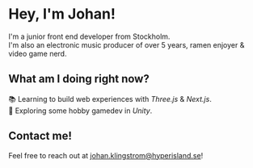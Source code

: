 # Hey, I'm Johan!
I'm a junior front end developer from Stockholm.
<br />
I'm also an electronic music producer of over 5 years, ramen enjoyer & video game nerd.

## What am I doing right now?
📚 Learning to build web experiences with *Three.js* & *Next.js*.
<br />
👾 Exploring some hobby gamedev in *Unity*.

## Contact me!
Feel free to reach out at johan.klingstrom@hyperisland.se!
